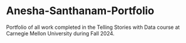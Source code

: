 # Anesha-Santhanam-Portfolio
Portfolio of all work completed in the Telling Stories with Data course at Carnegie Mellon University during Fall 2024.
